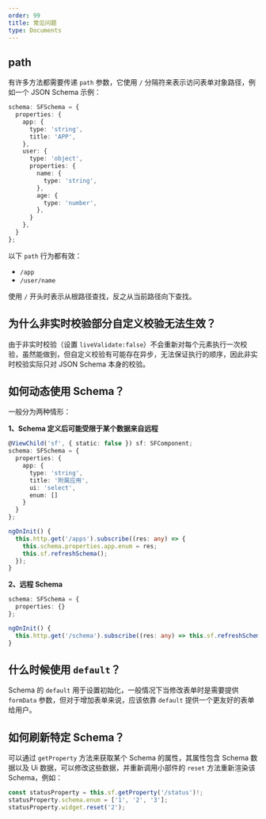 ```yaml
---
order: 99
title: 常见问题
type: Documents
---
```


## path

有许多方法都需要传递 `path` 参数，它使用 `/` 分隔符来表示访问表单对象路径，例如一个 JSON Schema 示例：

```ts
schema: SFSchema = {
  properties: {
    app: {
      type: 'string',
      title: 'APP',
    },
    user: {
      type: 'object',
      properties: {
        name: {
          type: 'string',
        },
        age: {
          type: 'number',
        },
      }
    },
  }
};
```

以下 `path` 行为都有效：

- `/app`
- `/user/name`

使用 `/` 开头时表示从根路径查找，反之从当前路径向下查找。

## 为什么非实时校验部分自定义校验无法生效？

由于非实时校验（设置 `liveValidate:false`）不会重新对每个元素执行一次校验，虽然能做到，但自定义校验有可能存在异步，无法保证执行的顺序，因此非实时校验实际只对 JSON Schema 本身的校验。

## 如何动态使用 Schema？

一般分为两种情形：

**1、Schema 定义后可能受限于某个数据来自远程**

```ts
@ViewChild('sf', { static: false }) sf: SFComponent;
schema: SFSchema = {
  properties: {
    app: {
      type: 'string',
      title: '附属应用',
      ui: 'select',
      enum: []
    }
  }
};

ngOnInit() {
  this.http.get('/apps').subscribe((res: any) => {
    this.schema.properties.app.enum = res;
    this.sf.refreshSchema();
  });
}
```

**2、远程 Schema**

```ts
schema: SFSchema = {
  properties: {}
};

ngOnInit() {
  this.http.get('/schema').subscribe((res: any) => this.sf.refreshSchema(res));
}
```

## 什么时候使用 `default`？

Schema 的 `default` 用于设置初始化，一般情况下当修改表单时是需要提供 `formData` 参数，但对于增加表单来说，应该依靠 `default` 提供一个更友好的表单给用户。

## 如何刷新特定 Schema？

可以通过 `getProperty` 方法来获取某个 Schema 的属性，其属性包含 Schema 数据以及 Ui 数据，可以修改这些数据，并重新调用小部件的 `reset` 方法重新渲染该 Schema，例如：

```ts
const statusProperty = this.sf.getProperty('/status')!;
statusProperty.schema.enum = ['1', '2', '3'];
statusProperty.widget.reset('2');
```
